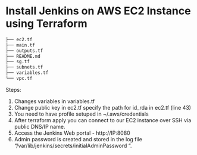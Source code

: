 # Install Jenkins on AWS EC2 Instance using Terraform

```html
├── ec2.tf
├── main.tf
├── outputs.tf
├── README.md
├── sg.tf
├── subnets.tf
├── variables.tf
└── vpc.tf
```


Steps:
1. Changes variables in variables.tf
2. Change public key in ec2.tf specify the path for id_rda in ec2.tf (line 43)
3. You need to have profile setuped in ~/.aws/credentials
4. After terraform apply you can connect to our EC2 instance over SSH via public DNS/IP name.
5. Access the Jenkins Web portal - http://IP:8080
6. Admin password is created and stored in the log file “/var/lib/jenkins/secrets/initialAdminPassword “.